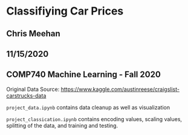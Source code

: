 # Classifiying Car Prices
## Chris Meehan
## 11/15/2020
## COMP740 Machine Learning - Fall 2020

Original Data Source: https://www.kaggle.com/austinreese/craigslist-carstrucks-data

```project_data.ipynb``` contains data cleanup as well as visualization 

```project_classication.ipynb``` contains encoding values, scaling values, splitting of the data, and training and testing.  
